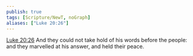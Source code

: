 ```yaml
---
publish: true
tags: [Scripture/NewT, noGraph]
aliases: ["Luke 20:26"]
---
```

[Luke 20:26](https://churchofjesuschrist.org/study/scriptures/nt/luke/20?lang=eng&id=p26#p26) And they could not take hold of his words before the people: and they marvelled at his answer, and held their peace.
